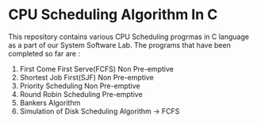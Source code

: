 # CPU Scheduling Algorithm In C

This repository contains various CPU Scheduling progrmas in C language as a part of our System Software Lab.
The programs that have been completed so far are : 

1. First Come First Serve(FCFS)  Non Pre-emptive
2. Shortest Job First(SJF)       Non Pre-emptive
3. Priority Scheduling           Non Pre-emptive 
4. Round Robin Scheduling        Pre-emptive
5. Bankers Algorithm
6. Simulation of Disk Scheduling Algorithm -> FCFS
